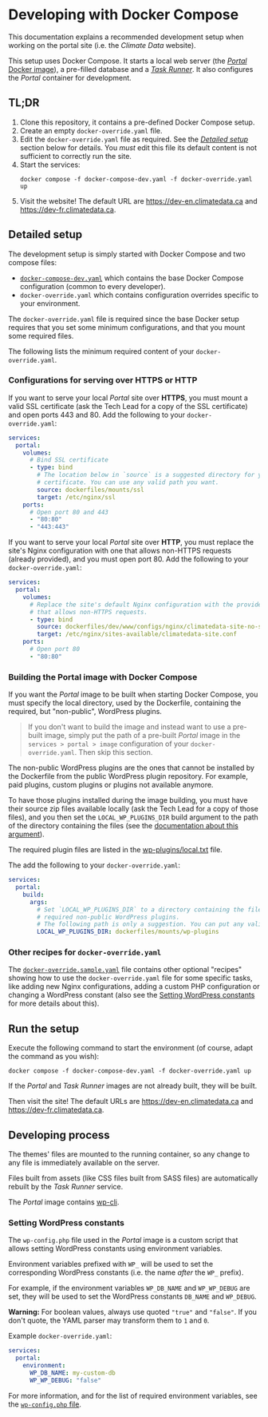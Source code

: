 # Developing with Docker Compose

This documentation explains a recommended development setup when working on the
portal site (i.e. the _Climate Data_ website).

This setup uses Docker Compose. It starts a local web server (the [_Portal_
Docker image](./portal-docker-image)), a pre-filled database and a
[_Task Runner_](./task-runner.md). It also configures the _Portal_ container
for development.

## TL;DR

1. Clone this repository, it contains a pre-defined Docker Compose setup.
2. Create an empty `docker-override.yaml` file.
3. Edit the `docker-override.yaml` file as required. See the
   [_Detailed setup_](#detailed-setup) section below for details. You _must_
   edit this file its default content is not sufficient to correctly run the
   site. 
4. Start the services:
   ```shell
   docker compose -f docker-compose-dev.yaml -f docker-override.yaml up
   ```
5. Visit the website! The default URL are https://dev-en.climatedata.ca and
   https://dev-fr.climatedata.ca.

## Detailed setup

The development setup is simply started with Docker Compose and two compose
files:

* [`docker-compose-dev.yaml`](../docker-compose-dev.yaml) which contains the
  base Docker Compose configuration (common to every developer).
* `docker-override.yaml` which contains configuration overrides specific to
  your environment.

The `docker-override.yaml` file is required since the base Docker setup requires
that you set some minimum configurations, and that you mount some required
files.

The following lists the minimum required content of your `docker-override.yaml`.

### Configurations for serving over HTTPS or HTTP

If you want to serve your local _Portal_ site over **HTTPS**, you must mount a
valid SSL certificate (ask the Tech Lead for a copy of the SSL certificate) and
open ports 443 and 80. Add the following to your `docker-override.yaml`:

```yaml
services:
  portal:
    volumes:
      # Bind SSL certificate
      - type: bind
        # The location below in `source` is a suggested directory for your SSL
        # certificate. You can use any valid path you want.
        source: dockerfiles/mounts/ssl
        target: /etc/nginx/ssl
    ports:
      # Open port 80 and 443
      - "80:80"
      - "443:443"
```

If you want to serve your local _Portal_ site over **HTTP**, you must replace
the site's Nginx configuration with one that allows non-HTTPS requests (already
provided), and you must open port 80. Add the following to your
`docker-override.yaml`:

```yaml
services:
  portal:
    volumes:
      # Replace the site's default Nginx configuration with the provided one
      # that allows non-HTTPS requests.
      - type: bind
        source: dockerfiles/dev/www/configs/nginx/climatedata-site-no-ssl.conf
        target: /etc/nginx/sites-available/climatedata-site.conf
    ports:
      # Open port 80
      - "80:80"
```

### Building the Portal image with Docker Compose

If you want the _Portal_ image to be built when starting Docker Compose, you
must specify the local directory, used by the Dockerfile, containing the
required, but "non-public", WordPress plugins.

> If you don't want to build the image and instead want to use a pre-built
> image, simply put the path of a pre-built _Portal_ image in the
> `services > portal > image` configuration of your `docker-override.yaml`.
> Then skip this section.

The non-public WordPress plugins are the ones that cannot be installed by the
Dockerfile from the public WordPress plugin repository. For example, paid
plugins, custom plugins or plugins not available anymore.

To have those plugins installed during the image building, you must have their
source zip files available locally (ask the Tech Lead for a copy of those
files), and you then set the `LOCAL_WP_PLUGINS_DIR` build argument to the path
of the directory containing the files (see the
[documentation about this argument](./portal-docker-image.md#the-local_wp_plugins_dir-argument)).

The required plugin files are listed in the
[wp-plugins/local.txt](../dockerfiles/build/www/wp-plugins/local.txt) file.

The add the following to your `docker-override.yaml`:

```yaml
services:
  portal:
    build:
      args:
        # Set `LOCAL_WP_PLUGINS_DIR` to a directory containing the files of the
        # required non-public WordPress plugins.
        # The following path is only a suggestion. You can put any valid path.
        LOCAL_WP_PLUGINS_DIR: dockerfiles/mounts/wp-plugins
```

### Other recipes for `docker-override.yaml`

The [`docker-override.sample.yaml`](../docker-override.sample.yaml) file
contains other optional "recipes" showing how to use the
`docker-override.yaml` file for some specific tasks, like adding new Nginx
configurations, adding a custom PHP configuration or changing a WordPress
constant (also see the [Setting WordPress constants](#setting-wordpress-constants)
for more details about this).

## Run the setup

Execute the following command to start the environment (of course, adapt the
command as you wish):

```shell
docker compose -f docker-compose-dev.yaml -f docker-override.yaml up
```

If the _Portal_ and _Task Runner_ images are not already built, they will be
built.

Then visit the site! The default URLs are https://dev-en.climatedata.ca and
https://dev-fr.climatedata.ca.

## Developing process

The themes' files are mounted to the running container, so any change to any
file is immediately available on the server.

Files built from assets (like CSS files built from SASS files) are automatically
rebuilt by the _Task Runner_ service.

The _Portal_ image contains [wp-cli](https://wp-cli.org/).

### Setting WordPress constants

The `wp-config.php` file used in the _Portal_ image is a custom script that 
allows setting WordPress constants using environment variables.

Environment variables prefixed with `WP_` will be used to set the
corresponding WordPress constants (i.e. the name _after_ the `WP_` prefix).

For example, if the environment variables `WP_DB_NAME` and `WP_WP_DEBUG` are
set, they will be used to set the WordPress constants `DB_NAME` and `WP_DEBUG`.

**Warning:** For boolean values, always use quoted `"true"` and `"false"`. If
you don't quote, the YAML parser may transform them to `1` and `0`.

Example `docker-override.yaml`:

```yaml
services:
  portal:
    environment:
      WP_DB_NAME: my-custom-db
      WP_WP_DEBUG: "false"
```

For more information, and for the list of required environment variables, see
the [`wp-config.php` file](../dockerfiles/build/www/configs/wordpress/wp-config.php).
